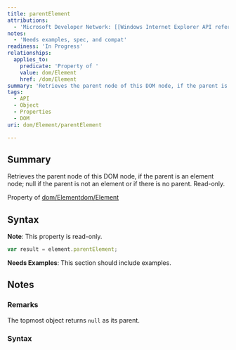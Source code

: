 ```yaml
---
title: parentElement
attributions:
  - 'Microsoft Developer Network: [[Windows Internet Explorer API reference](http://msdn.microsoft.com/en-us/library/ie/hh828809%28v=vs.85%29.aspx) Article]'
notes:
  - 'Needs examples, spec, and compat'
readiness: 'In Progress'
relationships:
  applies_to:
    predicate: 'Property of '
    value: dom/Element
    href: /dom/Element
summary: 'Retrieves the parent node of this DOM node, if the parent is an element node; null if the parent is not an element or if there is no parent.  Read-only.'
tags:
  - API
  - Object
  - Properties
  - DOM
uri: dom/Element/parentElement

---
```

## Summary

Retrieves the parent node of this DOM node, if the parent is an element node; null if the parent is not an element or if there is no parent. Read-only.

Property of [dom/Element](/dom/Element)[dom/Element](/dom/Element)

## Syntax

**Note**: This property is read-only.

``` js
var result = element.parentElement;
```

**Needs Examples**: This section should include examples.

## Notes

### Remarks

The topmost object returns `null` as its parent.

### Syntax

